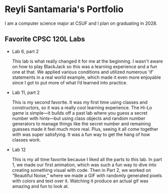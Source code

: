 
# Reyli Santamaria's Portfolio 

I am a computer science major at CSUF and I plan on graduating in 2028.

## Favorite CPSC 120L Labs 

* Lab 6, part 2 

    This lab is what really changed it for me at the beginning. I wasn't aware on how to play BlackJack so this was a learning experience and a fun one at that. We applied various conditions and utilized numerous 'if' statements in a real world example, which made it even more enjoyable since I got to put more of what I’d learned into practice.

* Lab 11, part 2 

    This is my second favorite. It was my first time using classes and constructors, so it was a really cool learning experience. The Hi-Lo game is simple—it builds off a past lab where you guess a secret number with hints—but using class objects and random number generators to manage things like the secret number and remaining guesses made it feel much more real. Plus, seeing it all come together with was super satisfying. It was a fun way to get the hang of how classes work.

* Lab 12 

    This is my all time favorite because I liked all the parts to this lab. In part 1, we made our first animation, which was such a fun way to dive into creating something visual with code. Then in Part 2, we worked on “Beautiful Noise,” where we made a GIF with randomly generated pixels with colors and text over it. Watching it produce an actual gif was amazing and fun to look at. 